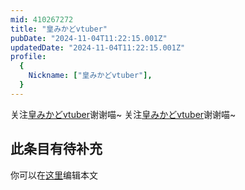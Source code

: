 ```yaml
---
mid: 410267272
title: "皇みかどvtuber"
pubDate: "2024-11-04T11:22:15.001Z"
updatedDate: "2024-11-04T11:22:15.001Z"
profile:
  {
    Nickname: ["皇みかどvtuber"],
  }
---
```


关注[皇みかどvtuber](https://space.bilibili.com/410267272)谢谢喵~ 关注[皇みかどvtuber](https://space.bilibili.com/410267272)谢谢喵~

## 此条目有待补充
你可以在[这里](https://github.com/Yuhanawa/VTuber.ICU/edit/master/src/content/v/皇みかどvtuber/index.md)编辑本文
